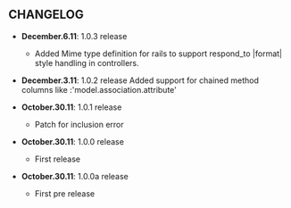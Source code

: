 CHANGELOG
---------

- **December.6.11**: 1.0.3 release
  - Added Mime type definition for rails to support respond_to |format| style handling in controllers.

- **December.3.11**: 1.0.2 release
    Added support for chained method columns like :'model.association.attribute'

- **October.30.11**: 1.0.1 release
  - Patch for inclusion error

- **October.30.11**: 1.0.0 release
  - First release

- **October.30.11**: 1.0.0a release
  - First pre release
